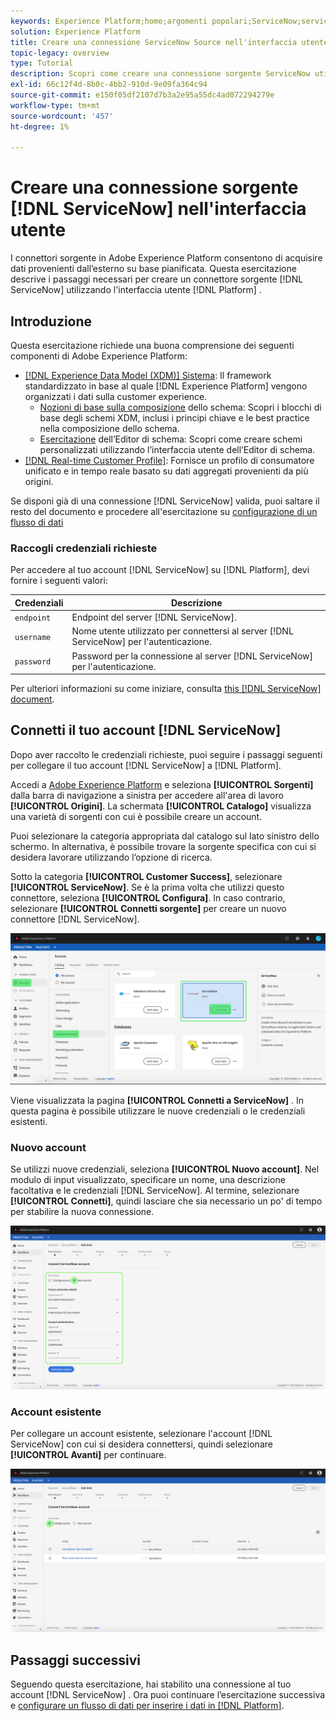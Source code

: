 ```yaml
---
keywords: Experience Platform;home;argomenti popolari;ServiceNow;servicenow
solution: Experience Platform
title: Creare una connessione ServiceNow Source nell'interfaccia utente
topic-legacy: overview
type: Tutorial
description: Scopri come creare una connessione sorgente ServiceNow utilizzando l’interfaccia utente di Adobe Experience Platform.
exl-id: 66c12f4d-8b0c-4bb2-910d-9e09fa364c94
source-git-commit: e150f05df2107d7b3a2e95a55dc4ad072294279e
workflow-type: tm+mt
source-wordcount: '457'
ht-degree: 1%

---
```


# Creare una connessione sorgente [!DNL ServiceNow] nell&#39;interfaccia utente

I connettori sorgente in Adobe Experience Platform consentono di acquisire dati provenienti dall’esterno su base pianificata. Questa esercitazione descrive i passaggi necessari per creare un connettore sorgente [!DNL ServiceNow] utilizzando l&#39;interfaccia utente [!DNL Platform] .

## Introduzione

Questa esercitazione richiede una buona comprensione dei seguenti componenti di Adobe Experience Platform:

* [[!DNL Experience Data Model (XDM)] Sistema](../../../../../xdm/home.md): Il framework standardizzato in base al quale  [!DNL Experience Platform] vengono organizzati i dati sulla customer experience.
   * [Nozioni di base sulla composizione](../../../../../xdm/schema/composition.md) dello schema: Scopri i blocchi di base degli schemi XDM, inclusi i principi chiave e le best practice nella composizione dello schema.
   * [Esercitazione](../../../../../xdm/tutorials/create-schema-ui.md) dell’Editor di schema: Scopri come creare schemi personalizzati utilizzando l’interfaccia utente dell’Editor di schema.
* [[!DNL Real-time Customer Profile]](../../../../../profile/home.md): Fornisce un profilo di consumatore unificato e in tempo reale basato su dati aggregati provenienti da più origini.

Se disponi già di una connessione [!DNL ServiceNow] valida, puoi saltare il resto del documento e procedere all&#39;esercitazione su [configurazione di un flusso di dati](../../dataflow/customer-success.md)

### Raccogli credenziali richieste

Per accedere al tuo account [!DNL ServiceNow] su [!DNL Platform], devi fornire i seguenti valori:

| Credenziali | Descrizione |
| ---------- | ----------- |
| `endpoint` | Endpoint del server [!DNL ServiceNow]. |
| `username` | Nome utente utilizzato per connettersi al server [!DNL ServiceNow] per l&#39;autenticazione. |
| `password` | Password per la connessione al server [!DNL ServiceNow] per l&#39;autenticazione. |

Per ulteriori informazioni su come iniziare, consulta [this [!DNL ServiceNow] document](https://developer.servicenow.com/app.do#!/rest_api_doc?v=newyork&amp;id=r_TableAPI-GET).

## Connetti il tuo account [!DNL ServiceNow]

Dopo aver raccolto le credenziali richieste, puoi seguire i passaggi seguenti per collegare il tuo account [!DNL ServiceNow] a [!DNL Platform].

Accedi a [Adobe Experience Platform](https://platform.adobe.com) e seleziona **[!UICONTROL Sorgenti]** dalla barra di navigazione a sinistra per accedere all&#39;area di lavoro **[!UICONTROL Origini]**. La schermata **[!UICONTROL Catalogo]** visualizza una varietà di sorgenti con cui è possibile creare un account.

Puoi selezionare la categoria appropriata dal catalogo sul lato sinistro dello schermo. In alternativa, è possibile trovare la sorgente specifica con cui si desidera lavorare utilizzando l’opzione di ricerca.

Sotto la categoria **[!UICONTROL Customer Success]**, selezionare **[!UICONTROL ServiceNow]**. Se è la prima volta che utilizzi questo connettore, seleziona **[!UICONTROL Configura]**. In caso contrario, selezionare **[!UICONTROL Connetti sorgente]** per creare un nuovo connettore [!DNL ServiceNow].

![](../../../../images/tutorials/create/servicenow/catalog.png)

Viene visualizzata la pagina **[!UICONTROL Connetti a ServiceNow]** . In questa pagina è possibile utilizzare le nuove credenziali o le credenziali esistenti.

### Nuovo account

Se utilizzi nuove credenziali, seleziona **[!UICONTROL Nuovo account]**. Nel modulo di input visualizzato, specificare un nome, una descrizione facoltativa e le credenziali [!DNL ServiceNow]. Al termine, selezionare **[!UICONTROL Connetti]**, quindi lasciare che sia necessario un po&#39; di tempo per stabilire la nuova connessione.

![](../../../../images/tutorials/create/servicenow/new.png)

### Account esistente

Per collegare un account esistente, selezionare l&#39;account [!DNL ServiceNow] con cui si desidera connettersi, quindi selezionare **[!UICONTROL Avanti]** per continuare.

![](../../../../images/tutorials/create/servicenow/existing.png)

## Passaggi successivi

Seguendo questa esercitazione, hai stabilito una connessione al tuo account [!DNL ServiceNow] . Ora puoi continuare l’esercitazione successiva e [configurare un flusso di dati per inserire i dati in [!DNL Platform]](../../dataflow/customer-success.md).
